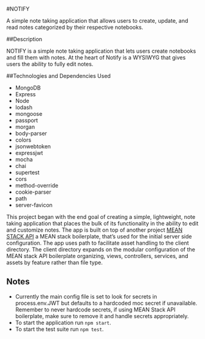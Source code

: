 #NOTIFY

A simple note taking application that allows users to create, update, and read notes categorized by their respective notebooks.

##Description

NOTIFY is a simple note taking application that lets users create notebooks and fill them with notes. At the heart of Notify is a WYSIWYG that gives users the ability to fully edit notes.

##Technologies and Dependencies Used

* MongoDB
* Express
* Node
* lodash
* mongoose
* passport
* morgan
* body-parser
* colors
* jsonwebtoken
* expressjwt
* mocha
* chai
* supertest
* cors
* method-override
* cookie-parser
* path
* server-favicon

This project began with the end goal of creating a simple, lightweight, note taking application that places the bulk of its functionality in the ability to edit and customize notes. The app is built on top of another project [MEAN STACK API][1] a MEAN stack boilerplate, that’s used for the initial server side configuration. The app uses path to facilitate asset handling to the client directory. The client directory expands on the modular configuration of the MEAN stack API boilerplate organizing, views, controllers, services, and assets by feature rather than file type.

## Notes

* Currently the main config file is set to look for secrets in process.env.JWT but defaults to a hardcoded moc secret if unavailable. Remember to never hardcode secrets, if using MEAN Stack API boilerplate, make sure to remove it and handle secrets appropriately.
* To start the application run ```npm start```.
* To start the test suite run ```npm test```.

[1]:https://github.com/Brunation11/MEAN-Stack-API-Boilerplate

